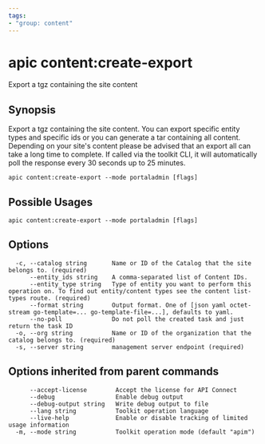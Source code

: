 ```yaml
---
tags:
- "group: content"
---
```

# apic content:create-export

Export a tgz containing the site content

## Synopsis

Export a tgz containing the site content. You can export specific entity types and specific ids or you can generate a tar containing all content. Depending on your site's content please be advised that an export all can take a long time to complete. If called via the toolkit CLI, it will automatically poll the response every 30 seconds up to 25 minutes.

```
apic content:create-export --mode portaladmin [flags]
```

## Possible Usages

```
apic content:create-export --mode portaladmin [flags]
```

## Options

```
  -c, --catalog string       Name or ID of the Catalog that the site belongs to. (required)
      --entity_ids string    A comma-separated list of Content IDs.
      --entity_type string   Type of entity you want to perform this operation on. To find out entity/content types see the content list-types route. (required)
      --format string        Output format. One of [json yaml octet-stream go-template=... go-template-file=...], defaults to yaml.
      --no-poll              Do not poll the created task and just return the task ID
  -o, --org string           Name or ID of the organization that the catalog belongs to. (required)
  -s, --server string        management server endpoint (required)
```

## Options inherited from parent commands

```
      --accept-license        Accept the license for API Connect
      --debug                 Enable debug output
      --debug-output string   Write debug output to file
      --lang string           Toolkit operation language
      --live-help             Enable or disable tracking of limited usage information
  -m, --mode string           Toolkit operation mode (default "apim")
```
